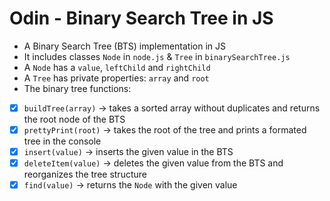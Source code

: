 # Odin - Binary Search Tree in JS

- A Binary Search Tree (BTS) implementation in JS
- It includes classes `Node` in `node.js` & `Tree` in `binarySearchTree.js`
- A `Node` has a `value`, `leftChild` and `rightChild`
- A `Tree` has private properties: `array` and `root`
- The binary tree functions:
- [x] `buildTree(array)` -> takes a sorted array without duplicates and returns the root node of the BTS
- [x] `prettyPrint(root)` -> takes the root of the tree and prints a formated tree in the console
- [x] `insert(value)` -> inserts the given value in the BTS
- [x] `deleteItem(value)` -> deletes the given value from the BTS and reorganizes the tree structure
- [x] `find(value)` -> returns the `Node` with the given value
